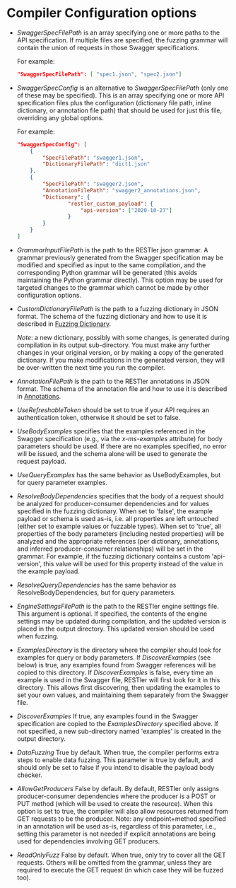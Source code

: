 # Compiler Configuration options

* *SwaggerSpecFilePath* is an array specifying one or more paths to the API specification.  If multiple files are specified, the fuzzing grammar will contain the union of requests in those Swagger specifications.  

    For example:

    ```json
    "SwaggerSpecFilePath": [ "spec1.json", "spec2.json"]
    ```

    

* *SwaggerSpecConfig* is an alternative to *SwaggerSpecFilePath* (only one of these may be specified).  This is an array specifying one or more API specification files plus the configuration (dictionary file path, inline dictionary, or annotation file path) that should be used for just this file, overriding any global options.

    For example:

    ``` json
    "SwaggerSpecConfig": [
        {
            "SpecFilePath": "swagger1.json",
            "DictionaryFilePath": "dict1.json"
        },
        {
            "SpecFilePath": "swagger2.json",
            "AnnotationFilePath": "swagger2_annotations.json",
            "Dictionary": { 
                    "restler_custom_payload": { 
                        "api-version": ["2020-10-27"]
                	}
            }
        }
    ]
    ```

    

* *GrammarInputFilePath* is the path to the RESTler json grammar.  A grammar previously generated from the Swagger specification may be modified and specified as input to the same compilation, and the corresponding Python grammar will be generated (this avoids maintaining the Python grammar directly).  This option may be used for targeted changes to the grammar which cannot be made by other configuration options.

* *CustomDictionaryFilePath* is the path to a fuzzing dictionary in JSON format.  The schema of the fuzzing dictionary and how to use it is described in [Fuzzing Dictionary](FuzzingDictionary.md). 

    *Note*: a new dictionary, possibly with some changes, is generated during compilation in its output sub-directory.  You must make any further changes in your original version, or by making a copy of the generated dictionary.  If you make modifications in the generated version, they will be over-written the next time you run the compiler.

* *AnnotationFilePath* is the path to the RESTler annotations in JSON format.  The schema of the annotation file and how to use it is described in [Annotations](Annotations.md). 

* *UseRefreshableToken* should be set to true if your API requires an authentication token, otherwise it should be set to false.

* *UseBodyExamples* specifies that the examples referenced in the Swagger specification (e.g., via the *x-ms-examples* attribute) for body parameters should be used.  If there are no examples specified, no error will be issued, and the schema alone will be used to generate the request payload.

* *UseQueryExamples* has the same behavior as UseBodyExamples, but for query parameter examples.

* *ResolveBodyDependencies* specifies that the body of a request should be analyzed for producer-consumer dependencies and for values specified in the fuzzing dictionary.  When set to 'false', the example payload or schema is used as-is, i.e. all properties are left untouched (either set to example values or fuzzable types).  When set to 'true', all properties of the body parameters (including nested properties) will be analyzed and the appropriate references (per dictionary, annotations, and inferred producer-consumer relationships) will be set in the grammar.  For example, if the fuzzing dictionary contains a custom 'api-version', this value will be used for this property instead of the value in the example payload.

* *ResolveQueryDependencies* has the same behavior as ResolveBodyDependencies, but for query parameters.

* *EngineSettingsFilePath* is the path to the RESTler engine settings file.  This argument is optional.  If specified, the contents of the engine settings may be updated during compilation, and the updated version is placed in the output directory.  This updated version should be used when fuzzing.

* *ExamplesDirectory* is the directory where the compiler should look for examples for query or body parameters. If *DiscoverExamples* (see below) is true, any examples found from Swagger references will be copied to this directory.  If *DiscoverExamples* is false, every time an example is used in the Swagger file, RESTler will first look for it in this directory.  This allows first discovering, then updating the examples to set your own values, and maintaining them separately from the Swagger file.


* *DiscoverExamples* If true, any examples found in the Swagger specification are copied to the *ExamplesDirectory* specified above.  If not specified, a new sub-directory named 'examples' is created in the output directory.
* *DataFuzzing* True by default. When true, the compiler performs extra steps to enable data fuzzing. This parameter is true by default, and should only be set to false if you intend to disable the payload body checker.
* *AllowGetProducers* False by default.  By default, RESTler only assigns producer-consumer dependencies where the producer is a POST or PUT method (which will be used to create the resource).  When this option is set to true, the compiler will also allow resources returned from GET requests to be the producer.  Note: any endpoint+method specified in an annotation will be used as-is, regardless of this parameter, i.e., setting this parameter is not needed if explicit annotations are being used for dependencies involving GET producers.
* *ReadOnlyFuzz* False by default.  When true, only try to cover all the GET requests.  Others will be omitted from the grammar, unless they are required to execute the GET request (in which case they will be fuzzed too).

